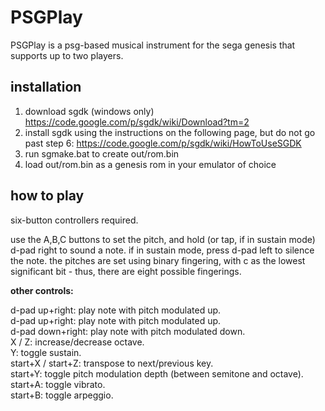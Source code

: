 PSGPlay
=======

PSGPlay is a psg-based musical instrument for the sega genesis that supports up to two players.

installation
------------
1. download sgdk (windows only) https://code.google.com/p/sgdk/wiki/Download?tm=2
2. install sgdk using the instructions on the following page, but do not go past step 6: https://code.google.com/p/sgdk/wiki/HowToUseSGDK
3. run sgmake.bat to create out/rom.bin
4. load out/rom.bin as a genesis rom in your emulator of choice

how to play
-----------
six-button controllers required.

use the A,B,C buttons to set the pitch, and hold (or tap, if in sustain mode) d-pad right to sound a note. if in sustain mode, press d-pad left to silence the note. the pitches are set using binary fingering, with c as the lowest significant bit - thus, there are eight possible fingerings.

**other controls:**

d-pad up+right:    play note with pitch modulated up.  
d-pad up+right:    play note with pitch modulated up.  
d-pad down+right:  play note with pitch modulated down.  
X / Z:             increase/decrease octave.  
Y:                 toggle sustain.  
start+X / start+Z: transpose to next/previous key.  
start+Y:           toggle pitch modulation depth (between semitone and octave).  
start+A:           toggle vibrato.  
start+B:           toggle arpeggio.  

